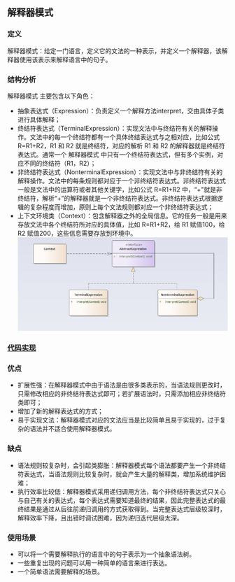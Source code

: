 ## 解释器模式

### 定义
解释器模式：给定一门语言，定义它的文法的一种表示，并定义一个解释器，该解释器使用该表示来解释语言中的句子。

### 结构分析
解释器模式 主要包含以下角色：

- 抽象表达式（Expression）：负责定义一个解释方法interpret，交由具体子类进行具体解释；
- 终结符表达式（TerminalExpression）：实现文法中与终结符有关的解释操作。文法中的每一个终结符都有一个具体终结表达式与之相对应，比如公式 R=R1+R2，R1 和 R2 就是终结符，对应的解析 R1 和 R2 的解释器就是终结符表达式。通常一个 解释器模式 中只有一个终结符表达式，但有多个实例，对应不同的终结符（R1，R2）；
- 非终结符表达式（NonterminalExpression）：实现文法中与非终结符有关的解释操作。文法中的每条规则都对应于一个非终结符表达式。非终结符表达式一般是文法中的运算符或者其他关键字，比如公式 R=R1+R2 中，“+"就是非终结符，解析“+”的解释器就是一个非终结符表达式。非终结符表达式根据逻辑的复杂程度而增加，原则上每个文法规则都对应一个非终结符表达式；
- 上下文环境类（Context）：包含解释器之外的全局信息。它的任务一般是用来存放文法中各个终结符所对应的具体值，比如 R=R1+R2，给 R1 赋值100，给 R2 赋值200，这些信息需要存放到环境中。
![Interpreter](../../images/pattern/Interpreter.png)  

### [代码实现](../../code/interpreter)

### 优点
- 扩展性强：在解释器模式中由于语法是由很多类表示的，当语法规则更改时，只需修改相应的非终结符表达式即可；若扩展语法时，只需添加相应非终结符类即可；
- 增加了新的解释表达式的方式；
- 易于实现文法：解释器模式对应的文法应当是比较简单且易于实现的，过于复杂的语法并不适合使用解释器模式。

### 缺点
- 语法规则较复杂时，会引起类膨胀：解释器模式每个语法都要产生一个非终结符表达式，当语法规则比较复杂时，就会产生大量的解释类，增加系统维护困难；
- 执行效率比较低：解释器模式采用递归调用方法，每个非终结符表达式只关心与自己有关的表达式，每个表达式需要知道最终的结果，因此完整表达式的最终结果是通过从后往前递归调用的方式获取得到。当完整表达式层级较深时，解释效率下降，且出错时调试困难，因为递归迭代层级太深。

### 使用场景
- 可以将一个需要解释执行的语言中的句子表示为一个抽象语法树。
- 一些重复出现的问题可以用一种简单的语言来进行表达。
- 一个简单语法需要解释的场景。
